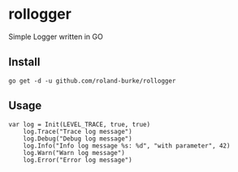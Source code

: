 # rollogger
Simple Logger written in GO

## Install

`go get -d -u github.com/roland-burke/rollogger`

## Usage

```
var log = Init(LEVEL_TRACE, true, true)
	log.Trace("Trace log message")
	log.Debug("Debug log message")
	log.Info("Info log message %s: %d", "with parameter", 42)
	log.Warn("Warn log message")
	log.Error("Error log message")
```
